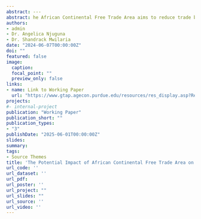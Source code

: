 ```yaml
---
abstract: ---
abstract: he African Continental Free Trade Area aims to reduce trade barriers across Africa, promote trade, capital and labor mobility, and promote industrial development. Kenya’s exports are significantly reliant on African markets and Kenya was among the first countries to ratify the agreement. On average, Kenya exports 40 percent of its total exports and 70 percent of its manufactured exports to African markets annually. While previous studies have investigated the potential impact of African Continental Free Trade Area on trade, most of the studies are not country specific and primarily uses Armington trade model. This study uses a heterogeneous firm’s Global Trade Analysis Project model (GTAPHET) to investigate the potential impact of the African Continental Free Trade Area on trade in Kenya. The model provides a structure for comparing results from Armington, Krugman, and Melitz trade models in a general equilibrium model. The study found that, first, the African Continental Free Trade Area will increase Kenya’s exports and imports, and the Melitz model projects double the increase under the Armington and Krugman models. Second, rubber and plastic exports will experience significant growth compared to other sectors. Third, Kenyan trade with Central Africa and Southern Africa will increase significantly due to the agreement. In light of these results, policymakers should prioritize support for firms in key sectors poised for growth under the agreement and strategically enhance trade with Central Africa and Southern Africa.
authors:
- admin
- Dr. Angelica Njuguna
- Dr. Shandrack Mwilaria
date: "2024-06-07T00:00:00Z"
doi: ""
featured: false
image:
  caption: 
  focal_point: ""
  preview_only: false
links:
- name: Link to Working Paper
  url: "https://www.gtap.agecon.purdue.edu/resources/res_display.asp?RecordID=7488"
projects:
#- internal-project
publication: "Working Paper"
publication_short: ""
publication_types: 
- "3"
publishDate: "2025-06-01T00:00:00Z"
slides: 
summary: 
tags: 
- Source Themes
title: 'The Potential Impact of African Continental Free Trade Area on Trade: A GTAP-HET Analysis.'
url_code: ''
url_dataset: ''
url_pdf: 
url_poster: ''
url_project: ""
url_slides: ""
url_source: ''
url_video: ''
---
```

